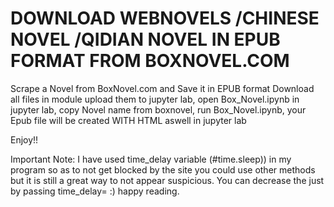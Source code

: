 # DOWNLOAD WEBNOVELS /CHINESE NOVEL /QIDIAN NOVEL IN EPUB FORMAT FROM BOXNOVEL.COM
Scrape a Novel from BoxNovel.com and Save it in EPUB format
Download all files in module upload them to jupyter lab,
open Box_Novel.ipynb in jupyter lab,
copy Novel name from boxnovel,
run Box_Novel.ipynb,
your Epub file will be created WITH HTML aswell in jupyter lab

Enjoy!!

Important Note: I have used time_delay variable (#time.sleep)) in my program so as to not get blocked by the site you could use other methods but it is still a great way to not appear suspicious. You can decrease the just by passing time_delay= :) happy reading.

